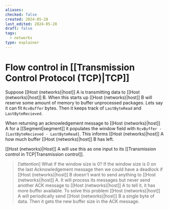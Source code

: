 ```yaml
---
aliases: 
checked: false
created: 2024-05-28
last_edited: 2024-05-28
draft: false
tags:
  - networks
type: explainer
---
```

# Flow control in [[Transmission Control Protocol (TCP)|TCP]]

Suppose [[Host (networks)|host]] A is transmitting data to [[Host (networks)|host]] B. When this starts up [[Host (networks)|host]] B will reserve some amount of memory to buffer unprocessed packages. Lets say it can fit `RcvBuffer` bytes. Then it keeps track of `LastByteRead` and `LastByteRecieved`.

When returning an acknowledgement message to [[Host (networks)|host]] A for a [[Segment|segment]] it populates the window field with `RcvBuffer - [LastByteRecieved - LastByteRead]`. This informs [[Host (networks)|host]] A how much buffer [[Host (networks)|host]] B has left. 

[[Host (networks)|Host]] A will use this as one input to its [[Transmission control in TCP|Transmission control]].

>[!attention] What if the window size is 0?
>If the window size is 0 on the last Acknowledgement message then we could have a deadlock if [[Host (networks)|host]] B doesn't want to send anything to [[Host (networks)|host]] A. It will process its messages but never send another ACK message to [[Host (networks)|host]] A to tell it, it has more buffer available.
>To solve this problem [[Host (networks)|host]] A will periodically send [[Host (networks)|host]] B a single byte of data. Then it gets the new buffer size in the ACK message.